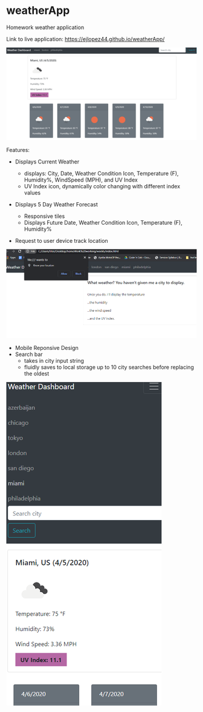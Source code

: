 # weatherApp
Homework weather application

Link to live application: https://ejlopez44.github.io/weatherApp/

![main page view](https://github.com/ejlopez44/weatherApp/blob/master/Assets/images/mainpage.png?raw=true)

Features:
- Displays Current Weather
    - displays: City, Date, Weather Condition Icon, Temperature (F), Humidity%, WindSpeed (MPH), and UV Index
    - UV Index icon, dynamically color changing with different index values

- Displays 5 Day Weather Forecast
    - Responsive tiles
    - Displays Future Date, Weather Condition Icon, Temperature (F), Humidity%
-   Request to user device track location

![Gets user location](https://github.com/ejlopez44/weatherApp/blob/master/Assets/images/locationbased.png?raw=true)

- Mobile Reponsive Design
- Search bar
    - takes in city input string
    - fluidly saves to local storage up to 10 city searches before replacing the oldest 

![Responsive View](https://github.com/ejlopez44/weatherApp/blob/master/Assets/images/Annotation%202020-04-06%20001112.png?raw=true)












